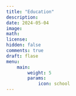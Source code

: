```yaml
---
title: "Education"
description: 
date: 2024-05-04
image: 
math: 
license: 
hidden: false
comments: true
draft: flase
menu:
    main:
        weight: 5
        params: 
            icon: school
---
```


